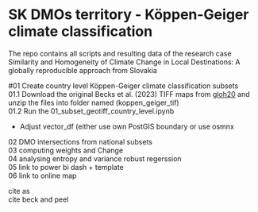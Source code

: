 # SK DMOs territory - Köppen-Geiger climate classification
The repo contains all scripts and resulting data of the research case <br>
Similarity and Homogeneity of Climate Change in Local Destinations: A globally reproducible approach from Slovakia


#01 Create country level Köppen-Geiger climate classification subsets<br>
01.1 Download the original Becks et al. (2023) TIFF maps from <a href = "https://www.gloh2o.org/koppen/">gloh20</a> and unzip the files into folder named (koppen_geiger_tif) <br>
01.2 Run the 01_subset_geotiff_country_level.ipynb <br>
- Adjust vector_df (either use own PostGIS boundary or use osmnx  


02 DMO intersections from national subsets <br>
03 computing weights and Change <br>
04 analysing entropy and variance robust regerssion <br>
05 link to power bi dash + template <br>
06 link to online map <br>

cite as <br>
cite beck and peel <br>

